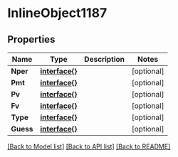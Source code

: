 # InlineObject1187

## Properties

Name | Type | Description | Notes
------------ | ------------- | ------------- | -------------
**Nper** | [**interface{}**](.md) |  | [optional] 
**Pmt** | [**interface{}**](.md) |  | [optional] 
**Pv** | [**interface{}**](.md) |  | [optional] 
**Fv** | [**interface{}**](.md) |  | [optional] 
**Type** | [**interface{}**](.md) |  | [optional] 
**Guess** | [**interface{}**](.md) |  | [optional] 

[[Back to Model list]](../README.md#documentation-for-models) [[Back to API list]](../README.md#documentation-for-api-endpoints) [[Back to README]](../README.md)


